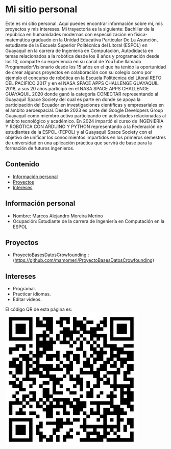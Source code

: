 
# Mi sitio personal
Este es mi sitio personal. Aquí puedes encontrar información sobre mí, mis
proyectos y mis intereses.
Mi trayectoria es la siguiente:
Bachiller de la república en humanidades modernas con especialización en física-matemática graduado en la Unidad Educativa Particular De La Asunción, estudiante de la Escuela Superior Politécnica del Litoral (ESPOL) en Guayaquil en la carrera  de Ingeniería en Computación, Autodidacta en temas relacionados a la robótica desde los 8 años y programación desde los 10, comparte su experiencia en su canal de YouTube llamado ProgramadorVisionario  desde los 15 años en el que ha tenido la oportunidad de crear algunos proyectos en colaboración con su colegio como por ejemplo el concurso de robótica en la Escuela Politécnica del Litoral RETO DEL PACIFICO 2017 y en el NASA SPACE APPS CHALLENGE GUAYAQUIL 2018, a sus 20 años participó en el NASA SPACE APPS CHALLENGE GUAYAQUIL 2020 donde ganó la categoría CONECTAR representando al Guayaquil Space Society del cual es parte en donde se apoya la participación del Ecuador en investigaciones científicas y empresariales en el ámbito aeroespacial. Desde 2023 es parte del Google Developers Group Guayaquil como miembro activo participando en actividades relacionadas al ámbito tecnológico y académico.
En 2024 impartió el curso de  INGENIERÍA Y ROBÓTICA CON ARDUINO Y PYTHON representando a la Federación de estudiantes de la ESPOL (FEPOL) y al Guayaquil Space Society con el objetivo de unificar los conocimientos impartidos en los primeros semestres de universidad en una aplicación práctica que servirá de base para la formación de futuros ingenieros.

## Contenido
* [Información personal](#información-personal)
* [Proyectos](#proyectos)
* [Intereses](#intereses)
## Información personal
* Nombre: Marcos Alejandro Moreira Merino
* Ocupación: Estudiante de la carrera de Ingeniería en Computación en la ESPOL

## Proyectos
* ProyectoBasesDatosCrowfounding : (https://github.com/mamomeri/ProyectoBasesDatosCrowfounding)
## Intereses
* Programar.
* Practicar idiomas.
* Editar videos.

 El código QR de esta página es:  
![Mi Página](urlmipagina.png)
